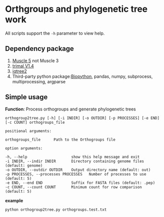 # Orthgroups and phylogenetic tree work

All scripts support the `-h` parameter to view help.

## Dependency package

1. [Muscle 5](http://drive5.com/muscle/) not Muscle 3
2. [trimal V1.4](https://github.com/inab/trimal)
3. [iqtree2](https://github.com/iqtree/iqtree2)
4. Third-party python package:[Biopython](https://biopython.org/), pandas, numpy, subprocess, multiprocessing, argparse 

## Simple usage

**Function**: Process orthogroups and generate phylogenetic trees 

`orthogroup2tree.py [-h] [-i INDIR] [-o OUTDIR] [-p PROCESSES] [-e END] [-c COUNT] orthogroups_file`

```
positional arguments:

orthogroups_file      Path to the Orthogroups file

option arguments:

-h, --help                    show this help message and exit
-i INDIR, --indir INDIR       Directory containing genome files (default: genome)
-o OUTDIR, --outdir OUTDIR    Output directory name (default: out)
-p PROCESSES, --processes PROCESSES   Number of processes to use (default: 5)
-e END, --end END             Suffix for FASTA files (default: .pep)
-c COUNT, --count COUNT       Minimum count for row comparison (default: 5)

```
**example**
```
python orthogroup2tree.py orthogroups.test.txt
```